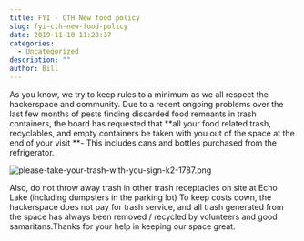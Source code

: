 ```yaml
---
title: FYI - CTH New food policy
slug: fyi-cth-new-food-policy
date: 2019-11-10 11:28:37
categories:
  - Uncategorized
description: ""
author: Bill
---
```


As you know, we try to keep rules to a minimum as we all respect the hackerspace and community. Due to a recent ongoing problems over the last few months of pests finding discarded food remnants in trash containers, the board has requested that **all your food related trash, recyclables, and empty containers be taken with you out of the space at the end of your visit **- This includes cans and bottles purchased from the refrigerator.

![please-take-your-trash-with-you-sign-k2-1787.png](/uploads/2019/11/please-take-your-trash-with-you-sign-k2-1787.png)

Also, do not throw away trash in other trash receptacles on site at Echo Lake (including dumpsters in the parking lot) To keep costs down, the hackerspace does not pay for trash service, and all trash generated from the space has always been removed / recycled by volunteers and good samaritans.Thanks for your help in keeping our space great.
